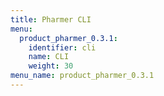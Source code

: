 ```yaml
---
title: Pharmer CLI
menu:
  product_pharmer_0.3.1:
    identifier: cli
    name: CLI
    weight: 30
menu_name: product_pharmer_0.3.1
---
```


